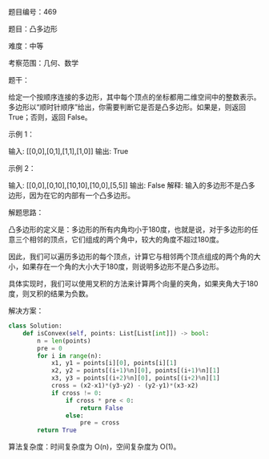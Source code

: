题目编号：469

题目：凸多边形

难度：中等

考察范围：几何、数学

题干：

给定一个按顺序连接的多边形，其中每个顶点的坐标都用二维空间中的整数表示。多边形以“顺时针顺序”给出，你需要判断它是否是凸多边形。如果是，则返回 True；否则，返回 False。

示例 1：

输入: [[0,0],[0,1],[1,1],[1,0]]
输出: True

示例 2：

输入: [[0,0],[0,10],[10,10],[10,0],[5,5]]
输出: False
解释:
输入的多边形不是凸多边形，因为在它的内部有一个凸多边形。

解题思路：

凸多边形的定义是：多边形的所有内角均小于180度，也就是说，对于多边形的任意三个相邻的顶点，它们组成的两个角中，较大的角度不超过180度。

因此，我们可以遍历多边形的每个顶点，计算它与相邻两个顶点组成的两个角的大小，如果存在一个角的大小大于180度，则说明多边形不是凸多边形。

具体实现时，我们可以使用叉积的方法来计算两个向量的夹角，如果夹角大于180度，则叉积的结果为负数。

解决方案：

```python
class Solution:
    def isConvex(self, points: List[List[int]]) -> bool:
        n = len(points)
        pre = 0
        for i in range(n):
            x1, y1 = points[i][0], points[i][1]
            x2, y2 = points[(i+1)%n][0], points[(i+1)%n][1]
            x3, y3 = points[(i+2)%n][0], points[(i+2)%n][1]
            cross = (x2-x1)*(y3-y2) - (y2-y1)*(x3-x2)
            if cross != 0:
                if cross * pre < 0:
                    return False
                else:
                    pre = cross
        return True
```

算法复杂度：时间复杂度为 O(n)，空间复杂度为 O(1)。